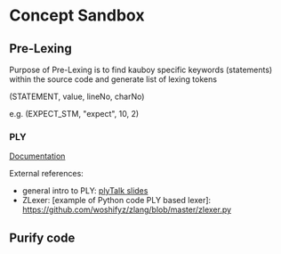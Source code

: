 Concept Sandbox
=================


Pre-Lexing
--------------------------

Purpose of Pre-Lexing is to find kauboy specific keywords (statements) within the source code and generate list of lexing tokens

(STATEMENT, value, lineNo, charNo)

e.g.
(EXPECT_STM, "expect", 10, 2)


### PLY
[Documentation](http://www.dabeaz.com/ply/ply.html#ply_nn36)

External references:
- general intro to PLY:  [plyTalk slides](http://www.dabeaz.com/ply/PLYTalk.pdf)
- ZLexer: [example of Python code PLY based lexer]: https://github.com/woshifyz/zlang/blob/master/zlexer.py

Purify code
--------------------------
